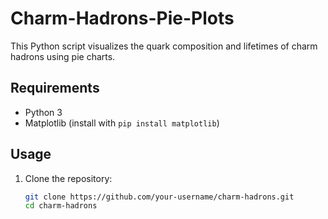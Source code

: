 # Charm-Hadrons-Pie-Plots


This Python script visualizes the quark composition and lifetimes of charm hadrons using pie charts.

## Requirements

- Python 3
- Matplotlib (install with `pip install matplotlib`)

## Usage

1. Clone the repository:

   ```bash
   git clone https://github.com/your-username/charm-hadrons.git
   cd charm-hadrons
